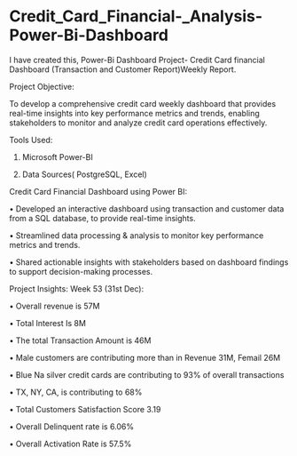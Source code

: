 # Credit_Card_Financial-_Analysis-Power-Bi-Dashboard
I have created this, Power-Bi Dashboard Project- Credit Card financial Dashboard (Transaction and Customer Report)Weekly Report.



Project Objective:

To develop a comprehensive credit card weekly dashboard that provides real-time insights into key performance metrics and trends, enabling stakeholders to monitor and analyze credit card operations effectively.



Tools Used:

1. Microsoft Power-BI

2. Data Sources( PostgreSQL, Excel)



Credit Card Financial Dashboard using Power BI:



•   Developed an interactive dashboard using transaction and customer data from a SQL database, to provide real-time insights. 

•   Streamlined data processing & analysis to monitor key performance metrics and trends.

•        Shared actionable insights with stakeholders based on dashboard findings to support decision-making processes.



Project Insights: Week 53 (31st Dec):

• Overall revenue is 57M

• Total Interest Is 8M

• The total Transaction Amount is 46M

• Male customers are contributing more than in Revenue 31M, Femail 26M

• Blue Na silver credit cards are contributing to 93% of overall transactions

• TX, NY, CA, is contributing to 68%

•  Total Customers Satisfaction Score 3.19

•  Overall Delinquent rate is 6.06%

•  Overall Activation Rate is 57.5%

